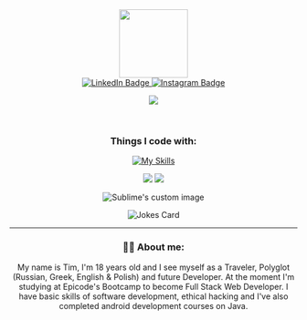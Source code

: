 
<div id="header" align="center">
  <img src="https://media.giphy.com/media/lP8xu5t2DLGG045H8F/giphy.gif" width="120"/>
          <div id="badges">
        <div id="social" align="center">
                    <a href="https://www.linkedin.com/in/talmkg/">
                      <img src="https://img.shields.io/badge/LinkedIn-blue?style=for-the-badge&logo=linkedin&logoColor=white" alt="LinkedIn Badge"/>
                    </a>
                      <a href="https://www.instagram.com/talmkg/">
                      <img src="https://img.shields.io/badge/Instagram-red?style=for-the-badge&logo=instagram&logoColor=white" alt="Instagram Badge"/>
                        </div>
                    </a>
      </div>
</div>



<div id="skills" align="center">

![](https://komarev.com/ghpvc/?username=talmkg&color=blueviolet)

<br>
<h3 align="center">Things I code with:</h3>


[![My Skills](https://skillicons.dev/icons?i=html,md,css,nodejs,bootstrap,ts,mongodb,git,github,linux,vscode,androidstudio&perline=15)](https://skillicons.dev)
  
  
  
  
<div id="stats" align="center">
<img class="img" src="https://raw.githubusercontent.com/talmkg/github-stats/master/generated/overview.svg#gh-dark-mode-only"/>
<img class="img" src="https://raw.githubusercontent.com/talmkg/github-stats/master/generated/languages.svg#gh-dark-mode-only"/>


<p align="center">
  <img src="https://media1.giphy.com/media/11KzOet1ElBDz2/giphy.gif?cid=ecf05e47ctet595443v069j8z1qhxr8swm5me6elbbbhdcbo&rid=giphy.gif&ct=g" alt="Sublime's custom image"/>
</p>

![Jokes Card](https://readme-jokes.vercel.app/api)

---
### :man_technologist: About me:
              
My name is Tim, I'm 18 years old and I see myself as a Traveler, Polyglot (Russian, Greek, English & Polish) and future Developer. At the moment I'm studying at Epicode's Bootcamp to become Full Stack Web Developer. I have basic skills of software development, ethical hacking and I've also completed android development courses on Java.

